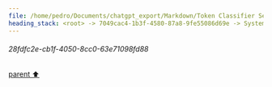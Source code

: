 ```yaml
---
file: /home/pedro/Documents/chatgpt_export/Markdown/Token Classifier Setup..md
heading_stack: <root> -> 7049cac4-1b3f-4580-87a8-9fe55086d69e -> System -> e179ded9-9f60-4738-93be-a4499fba828c -> System -> aaa20480-f877-4b91-a126-0ab43c876e05 -> User -> 0b1a1818-bf5a-4512-93fb-4cc2141fc1a9 -> Assistant -> 14f7dbc1-340f-4816-a087-bd1bfba100a7 -> Tool -> b64baf9f-de05-4932-bb5c-856dd7f3412b -> Assistant -> 016f628a-e89c-4676-84aa-b656bffb2a93 -> Tool -> 5348c801-dcbe-40bb-a64c-84c302f23f38 -> Assistant -> edfbcbe6-5256-4144-844d-f39a1140e39d -> Assistant -> ba54d961-50a4-413a-92a8-094e86e2361b -> Tool -> 28fdfc2e-cb1f-4050-8cc0-63e71098fd88
---
```

###### 28fdfc2e-cb1f-4050-8cc0-63e71098fd88
[parent ⬆️](#ba54d961-50a4-413a-92a8-094e86e2361b)
